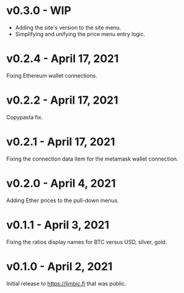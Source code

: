 # v0.3.0 - WIP

- Adding the site's version to the site menu.
- Simplifying and unifying the price menu entry logic.

# v0.2.4 - April 17, 2021

Fixing Ethereum wallet connections.

# v0.2.2 - April 17, 2021

Copypasta fix.

# v0.2.1 - April 17, 2021

Fixing the connection data item for the metamask wallet connection.

# v0.2.0 - April 4, 2021

Adding Ether prices to the pull-down menus.

# v0.1.1 - April 3, 2021

Fixing the ratios display names for BTC versus USD, silver, gold.

# v0.1.0 - April 2, 2021

Initial release to https://limbic.fi that was public.
